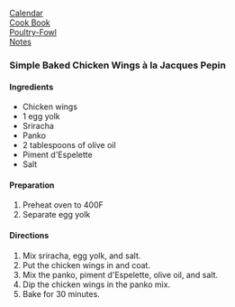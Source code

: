 [Calendar](https://github.com/vmsmith/EDT/blob/master/calendar.md)    
[Cook Book](https://github.com/vmsmith/CookBook/blob/master/README.md)    
[Poultry-Fowl](https://github.com/vmsmith/CookBook/blob/master/poultry_fowl.md)   
[Notes](https://github.com/vmsmith/CookBook/blob/master/notes.md)    

### Simple Baked Chicken Wings à la Jacques Pepin   

#### Ingredients    
* Chicken wings
* 1 egg yolk
* Sriracha
* Panko
* 2 tablespoons of olive oil
* Piment d'Espelette  
* Salt   


#### Preparation   
1. Preheat oven to 400F
2. Separate egg yolk    


#### Directions   
1. Mix sriracha, egg yolk, and salt.
2. Put the chicken wings in and coat.
3. Mix the panko, piment d'Espelette, olive oil, and salt.
4. Dip the chicken wings in the panko mix. 
5. Bake for 30 minutes.   
